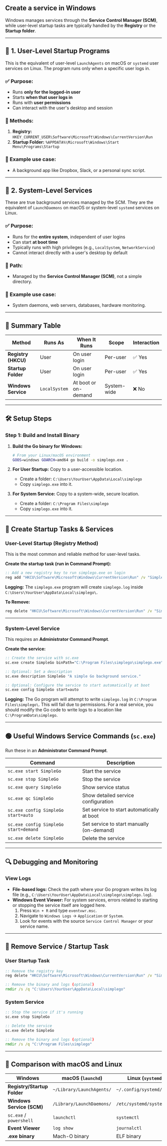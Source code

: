 ## Create a service in Windows

Windows manages services through the **Service Control Manager (SCM)**, while user-level startup tasks are typically handled by the **Registry** or the **Startup folder**.

---

## 📁 1. User-Level Startup Programs

This is the equivalent of user-level `LaunchAgents` on macOS or `systemd` user services on Linux. The program runs only when a specific user logs in.

### ✅ Purpose:
* Runs **only for the logged-in user**
* Starts **when that user logs in**
* Runs with **user permissions**
* Can interact with the user's desktop and session

### 📌 Methods:

1.  **Registry:** `HKEY_CURRENT_USER\Software\Microsoft\Windows\CurrentVersion\Run`
2.  **Startup Folder:** `%APPDATA%\Microsoft\Windows\Start Menu\Programs\Startup`

### 👤 Example use case:
* A background app like Dropbox, Slack, or a personal sync script.

---

## 📁 2. System-Level Services

These are true background services managed by the SCM. They are the equivalent of `LaunchDaemons` on macOS or system-level `systemd` services on Linux.

### ✅ Purpose:
* Runs for the **entire system**, independent of user logins
* Can start **at boot time**
* Typically runs with high privileges (e.g., `LocalSystem`, `NetworkService`)
* Cannot interact directly with a user's desktop by default

### 📌 Path:
* Managed by the **Service Control Manager (SCM)**, not a simple directory.

### 🧠 Example use case:
* System daemons, web servers, databases, hardware monitoring.

---

## 🔄 Summary Table

| Method                       | Runs As       | When It Runs           | Scope       | Interaction |
| ---------------------------- | ------------- | ---------------------- | ----------- | ----------- |
| **Registry (HKCU)**          | User          | On user login          | Per-user    | ✅ Yes      |
| **Startup Folder**           | User          | On user login          | Per-user    | ✅ Yes      |
| **Windows Service**          | `LocalSystem` | At boot or on-demand   | System-wide | ❌ No       |

---

## 🛠️ Setup Steps

### Step 1: Build and Install Binary

1.  **Build the Go binary for Windows:**
    ```bash
    # From your Linux/macOS environment
    GOOS=windows GOARCH=amd64 go build -o simplego.exe .
    ```

2.  **For User Startup:** Copy to a user-accessible location.
    *   Create a folder: `C:\Users\YourUser\AppData\Local\simplego`
    *   Copy `simplego.exe` into it.

3.  **For System Service:** Copy to a system-wide, secure location.
    *   Create a folder: `C:\Program Files\simplego`
    *   Copy `simplego.exe` into it.

---

## 📄 Create Startup Tasks & Services

### User-Level Startup (Registry Method)

This is the most common and reliable method for user-level tasks.

**Create the startup task (run in Command Prompt):**
```cmd
:: Add a new registry key to run simplego.exe on login
reg add "HKCU\Software\Microsoft\Windows\CurrentVersion\Run" /v "SimpleGo" /t REG_SZ /d "C:\Users\YourUser\AppData\Local\simplego\simplego.exe" /f
```

**Logging:** The `simplego.exe` program will create `simplego.log` inside `C:\Users\YourUser\AppData\Local\simplego\`.

**To Remove:**
```cmd
reg delete "HKCU\Software\Microsoft\Windows\CurrentVersion\Run" /v "SimpleGo" /f
```

---

### System-Level Service

This requires an **Administrator Command Prompt**.

**Create the service:**
```cmd
:: Create the service with sc.exe
sc.exe create SimpleGo binPath="C:\Program Files\simplego\simplego.exe"

:: Optional: Set a description
sc.exe description SimpleGo "A simple Go background service."

:: Optional: Configure the service to start automatically at boot
sc.exe config SimpleGo start=auto
```

**Logging:** The Go program will attempt to write `simplego.log` in `C:\Program Files\simplego\`. This will fail due to permissions. For a real service, you should modify the Go code to write logs to a location like `C:\ProgramData\simplego`.

---

## 🟢 Useful Windows Service Commands (`sc.exe`)

Run these in an **Administrator Command Prompt**.

| Command                          | Description                               |
| -------------------------------- | ----------------------------------------- |
| `sc.exe start SimpleGo`          | Start the service                         |
| `sc.exe stop SimpleGo`           | Stop the service                          |
| `sc.exe query SimpleGo`          | Show service status                       |
| `sc.exe qc SimpleGo`             | Show detailed service configuration       |
| `sc.exe config SimpleGo start=auto` | Set service to start automatically at boot |
| `sc.exe config SimpleGo start=demand`| Set service to start manually (on-demand) |
| `sc.exe delete SimpleGo`         | Delete the service                        |

---

## 🔍 Debugging and Monitoring

### View Logs
*   **File-based logs:** Check the path where your Go program writes its log file (e.g., `C:\Users\YourUser\AppData\Local\simplego\simplego.log`).
*   **Windows Event Viewer:** For system services, errors related to starting or stopping the service itself are logged here.
    1.  Press `Win + R` and type `eventvwr.msc`.
    2.  Navigate to `Windows Logs` -> `Application` or `System`.
    3.  Look for events with the source `Service Control Manager` or your service name.

---

## 🧹 Remove Service / Startup Task

### User Startup Task
```cmd
:: Remove the registry key
reg delete "HKCU\Software\Microsoft\Windows\CurrentVersion\Run" /v "SimpleGo" /f

:: Remove the binary and logs (optional)
rmdir /s /q "C:\Users\YourUser\AppData\Local\simplego"
```

### System Service
```cmd
:: Stop the service if it's running
sc.exe stop SimpleGo

:: Delete the service
sc.exe delete SimpleGo

:: Remove the binary and logs (optional)
rmdir /s /q "C:\Program Files\simplego"
```

---

## 🔄 Comparison with macOS and Linux

| Windows                      | macOS (`launchd`)                 | Linux (`systemd`)               |
| ---------------------------- | --------------------------------- | ------------------------------- |
| **Registry/Startup Folder**  | `~/Library/LaunchAgents/`         | `~/.config/systemd/user/`       |
| **Windows Service (SCM)**    | `/Library/LaunchDaemons/`         | `/etc/systemd/system/`          |
| `sc.exe` / `powershell`      | `launchctl`                       | `systemctl`                     |
| **Event Viewer**             | `log show`                        | `journalctl`                    |
| **.exe binary**              | Mach-O binary                     | ELF binary                      |
